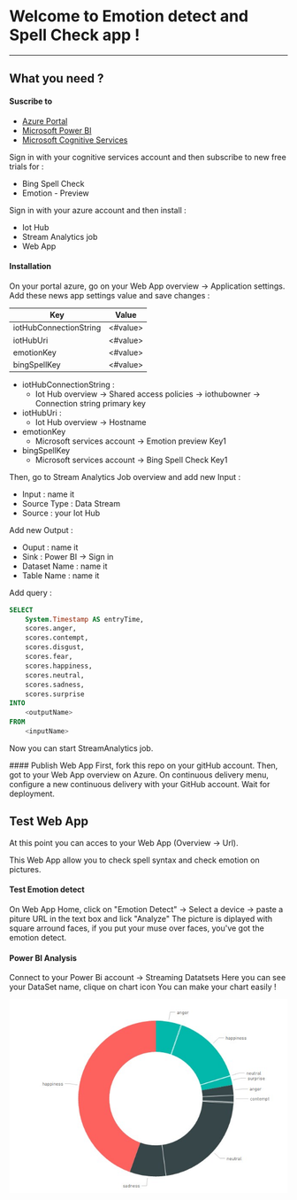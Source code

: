 Welcome to Emotion detect and Spell Check app !
===================
----------

What you need ?
-------------
#### <i class="icon-pencil"></i> Suscribe to
- [<i ></i> Azure Portal](https://portal.azure.com)
- [<i ></i> Microsoft Power BI](https://powerbi.microsoft.com)
- [<i ></i> Microsoft Cognitive Services](https://www.microsoft.com/cognitive-services/en-us/)


Sign in with your cognitive services account and then subscribe to new free trials for :

- <i ></i> Bing Spell Check
- <i ></i> Emotion - Preview

Sign in with your azure account and then install :

- <i ></i> Iot Hub
- <i ></i> Stream Analytics job
- <i ></i> Web App

#### <i class="icon-hdd"></i> Installation
On your portal azure, go on your Web App overview -> Application settings.
Add these news app settings value and save changes :

Key                   | Value
--------              | ---
iotHubConnectionString| <#value>
iotHubUri             | <#value>
emotionKey            | <#value>
bingSpellKey          | <#value>


- <i ></i> iotHubConnectionString : 
	- <i> </i> Iot Hub overview -> Shared access policies -> iothubowner -> Connection string primary key
- <i></i> iotHubUri :
	- <i></i> Iot Hub overview -> Hostname
- <i ></i> emotionKey
	- <i></i> Microsoft services account -> Emotion preview Key1
- <i></i> bingSpellKey
	- <i></i> Microsoft services account -> Bing Spell Check Key1

Then, go to Stream Analytics Job overview and add new Input :

- <i></i> Input : name it
- <i></i> Source Type : Data Stream 
- <i></i> Source : your Iot Hub

Add new Output :

- <i></i> Ouput : name it
- <i></i> Sink : Power BI -> Sign in
- <i></i> Dataset Name : name it
- <i></i> Table Name : name it

Add query :
```sql
SELECT
	System.Timestamp AS entryTime,
    scores.anger,
    scores.contempt,
    scores.disgust,
    scores.fear,
    scores.happiness,
    scores.neutral,
    scores.sadness,
    scores.surprise
INTO
    <outputName>
FROM
    <inputName>
```

Now you can start StreamAnalytics job.

####<i class="icon-upload"></i> Publish Web App
First, fork this repo on your gitHub account.
Then, got to your Web App overview on Azure. On continuous delivery menu, configure a new continuous delivery with your GitHub account. Wait for deployment.


Test Web App
-------------------
At this point you can acces to your Web App (Overview -> Url).

This Web App allow you to check spell syntax and check emotion on pictures.

#### <i class="icon-file"></i>Test Emotion detect
On Web App Home, click on "Emotion Detect" -> Select a device -> paste a piture URL in the text box and lick "Analyze"
The picture is diplayed with square arround faces, if you put your muse over faces, you've got the emotion detect.

#### <i class="icon-file"></i>Power BI Analysis
Connect to your Power Bi account -> Streaming Datatsets
Here you can see your DataSet name, clique on chart icon
You can make your chart easily !

![Power BI Exemple](https://github.com/IngesupSOA/YnovDemo-EmotionDetect-SpellCheck/blob/master/imgExemple/2017-03-09_12h28_38.jpg)